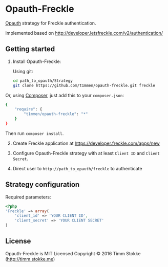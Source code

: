Opauth-Freckle
=============
[Opauth][1] strategy for Freckle authentication.

Implemented based on http://developer.letsfreckle.com/v2/authentication/

Getting started
----------------
1. Install Opauth-Freckle:

   Using git:
   ```bash
   cd path_to_opauth/Strategy
   git clone https://github.com/t1mmen/opauth-freckle.git freckle
   ```

  Or, using [Composer](https://getcomposer.org/), just add this to your `composer.json`:

   ```bash
   {
       "require": {
           "t1mmen/opauth-freckle": "*"
       }
   }
   ```
   Then run `composer install`.


2. Create Freckle application at https://developer.freckle.com/apps/new

3. Configure Opauth-Freckle strategy with at least `Client ID` and `Client Secret`.

4. Direct user to `http://path_to_opauth/freckle` to authenticate

Strategy configuration
----------------------

Required parameters:

```php
<?php
'Freckle' => array(
	'client_id' => 'YOUR CLIENT ID',
	'client_secret' => 'YOUR CLIENT SECRET'
)
```

License
---------
Opauth-Freckle is MIT Licensed
Copyright © 2016 Timm Stokke (http://timm.stokke.me)

[1]: https://github.com/opauth/opauth
